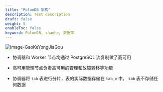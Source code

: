 ```yaml
---
title: "PolonDB 架构"
description: Test description
draft: false
weight: 5
enableToc: false
keyword: PolonDB, shanhe, 数据库
---
```




![image-GaoKeYongJiaGou](../../_images/image-GaoKeYongJiaGou.png)


- 协调器和 Worker 节点均通过 PostgreSQL 流复制做了高可用

- 高可用管理节点负责高可用的管理和故障转移等功能

- 协调器将 `tab` 表进行分片，表的实际数据存储在 `tab_x` 中， `tab` 表不存储任何数据

